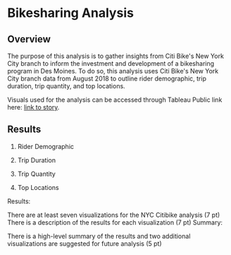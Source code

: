 # Bikesharing Analysis

## Overview
The purpose of this analysis is to gather insights from Citi Bike's New York City branch to inform the investment and development of a bikesharing program in Des Moines. To do so, this analysis uses Citi Bike's New York City branch data from August 2018 to outline rider demographic, trip duration, trip quantity, and top locations.   

Visuals used for the analysis can be accessed through Tableau Public link here: [link to story](https://us-west-2b.online.tableau.com/t/elisam/views/Bikesharing_Tableau_Challenge_D2/BikeSharingAnalysis/elisasd11@gmail.com/471a6b5e-587f-4cbe-84b6-24a07fed43b4?:display_count=n&:showVizHome=n&:origin=viz_share_link). 

## Results
1. Rider Demographic


2. Trip Duration


3. Trip Quantity


4. Top Locations


Results:

There are at least seven visualizations for the NYC Citibike analysis (7 pt)
There is a description of the results for each visualization (7 pt)
Summary:

There is a high-level summary of the results and two additional visualizations are suggested for future analysis (5 pt)
